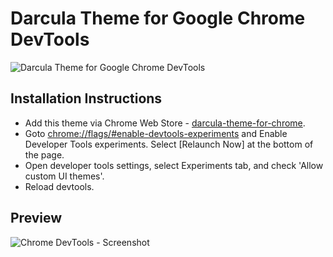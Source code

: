 # Darcula Theme for Google Chrome DevTools

![Darcula Theme for Google Chrome DevTools](https://raw.githubusercontent.com/mervick/chrome-devtools-darcula-theme/master/images/logo.png)

Installation Instructions
---------------------------------------------------------
- Add this theme via Chrome Web Store - [darcula-theme-for-chrome](https://chrome.google.com/webstore/detail/darcula-theme-for-chrome/gfmlaljopbojfghmafldbdecllafopom).
- Goto [chrome://flags/#enable-devtools-experiments](chrome://flags/#enable-devtools-experiments) and Enable Developer Tools experiments. Select [Relaunch Now] at the bottom of the page.
- Open developer tools settings, select Experiments tab, and check 'Allow custom UI themes'.
- Reload devtools.

## Preview
![Chrome DevTools - Screenshot](https://raw.githubusercontent.com/mervick/chrome-devtools-darcula-theme/master/images/screenshot.png)
